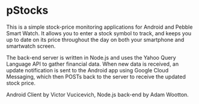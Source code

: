 pStocks
=======

This is a simple stock-price monitoring applications for Android and Pebble Smart Watch. It allows you to enter a stock symbol to track, and keeps you up to date on its price throughout the day on both your smartphone and smartwatch screen.

The back-end server is written in Node.js and uses the Yahoo Query Language API to gather financial data. When new data is received, an update notification is sent to the Android app using Google Cloud Messaging, which then POSTs back to the server to receive the updated stock price. 

Android Client by Victor Vucicevich, Node.js back-end by Adam Wootton.